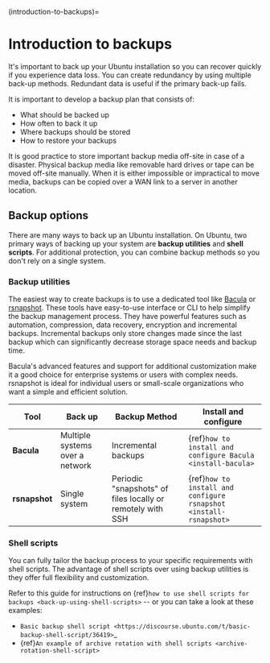 (introduction-to-backups)=
# Introduction to backups

It's important to back up your Ubuntu installation so you can recover quickly if you experience data loss. You can create redundancy by using multiple back-up methods. Redundant data is useful if the primary back-up fails. 

It is important to develop a backup plan that consists of:

* What should be backed up
* How often to back it up
* Where backups should be stored
* How to restore your backups

It is good practice to store important backup media off-site in case of a disaster. Physical backup media like removable hard drives or tape can be moved off-site manually. When it is either impossible or impractical to move media, backups can be copied over a WAN link to a server in another location.

## Backup options

There are many ways to back up an Ubuntu installation. On Ubuntu, two primary ways of backing up your system are **backup utilities** and **shell scripts**. For additional protection, you can combine backup methods so you don't rely on a single system.

### Backup utilities

The easiest way to create backups is to use a dedicated tool like [Bacula](http://www.bacula.org/) or [rsnapshot](https://rsnapshot.org/). These tools have easy-to-use interface or CLI to help simplify the backup management process. They have powerful features such as automation, compression, data recovery, encryption and incremental backups. Incremental backups only store changes made since the last backup which can significantly decrease storage space needs and backup time. 

Bacula's advanced features and support for additional customization make it a good choice for enterprise systems or users with complex needs. rsnapshot is ideal for individual users or small-scale organizations who want a simple and efficient solution. 

| **Tool** | **Back up** | **Backup Method** | **Install and configure** |
|------|--------|---------------|----------------|
|**Bacula**| Multiple systems over a network | Incremental backups | {ref}`how to install and configure Bacula <install-bacula>` |
|**rsnapshot**| Single system | Periodic "snapshots" of files locally or remotely with SSH | {ref}`how to install and configure rsnapshot <install-rsnapshot>` |


### Shell scripts

You can fully tailor the backup process to your specific requirements with shell scripts. The advantage of shell scripts over using backup utilities is they offer full flexibility and customization. 

Refer to this guide for instructions on {ref}`how to use shell scripts for backups <back-up-using-shell-scripts>` -- or you can take a look at these examples:
  * `Basic backup shell script <https://discourse.ubuntu.com/t/basic-backup-shell-script/36419>`_
  * {ref}`An example of archive rotation with shell scripts <archive-rotation-shell-script>`
